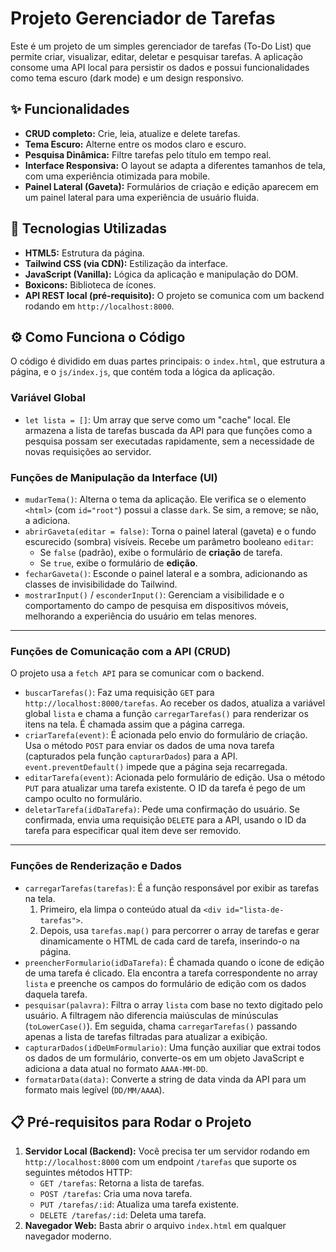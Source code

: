 # Projeto Gerenciador de Tarefas

Este é um projeto de um simples gerenciador de tarefas (To-Do List) que permite criar, visualizar, editar, deletar e pesquisar tarefas. A aplicação consome uma API local para persistir os dados e possui funcionalidades como tema escuro (dark mode) e um design responsivo.

## ✨ Funcionalidades

* **CRUD completo:** Crie, leia, atualize e delete tarefas.
* **Tema Escuro:** Alterne entre os modos claro e escuro.
* **Pesquisa Dinâmica:** Filtre tarefas pelo título em tempo real.
* **Interface Responsiva:** O layout se adapta a diferentes tamanhos de tela, com uma experiência otimizada para mobile.
* **Painel Lateral (Gaveta):** Formulários de criação e edição aparecem em um painel lateral para uma experiência de usuário fluida.

## 🚀 Tecnologias Utilizadas

* **HTML5:** Estrutura da página.
* **Tailwind CSS (via CDN):** Estilização da interface.
* **JavaScript (Vanilla):** Lógica da aplicação e manipulação do DOM.
* **Boxicons:** Biblioteca de ícones.
* **API REST local (pré-requisito):** O projeto se comunica com um backend rodando em `http://localhost:8000`.

## ⚙️ Como Funciona o Código

O código é dividido em duas partes principais: o `index.html`, que estrutura a página, e o `js/index.js`, que contém toda a lógica da aplicação.

### Variável Global

* `let lista = []`: Um array que serve como um "cache" local. Ele armazena a lista de tarefas buscada da API para que funções como a pesquisa possam ser executadas rapidamente, sem a necessidade de novas requisições ao servidor.

### Funções de Manipulação da Interface (UI)

* `mudarTema()`: Alterna o tema da aplicação. Ele verifica se o elemento `<html>` (com `id="root"`) possui a classe `dark`. Se sim, a remove; se não, a adiciona.
* `abrirGaveta(editar = false)`: Torna o painel lateral (gaveta) e o fundo escurecido (sombra) visíveis. Recebe um parâmetro booleano `editar`:
    * Se `false` (padrão), exibe o formulário de **criação** de tarefa.
    * Se `true`, exibe o formulário de **edição**.
* `fecharGaveta()`: Esconde o painel lateral e a sombra, adicionando as classes de invisibilidade do Tailwind.
* `mostrarInput()` / `esconderInput()`: Gerenciam a visibilidade e o comportamento do campo de pesquisa em dispositivos móveis, melhorando a experiência do usuário em telas menores.

---

### Funções de Comunicação com a API (CRUD)

O projeto usa a `fetch API` para se comunicar com o backend.

* `buscarTarefas()`: Faz uma requisição `GET` para `http://localhost:8000/tarefas`. Ao receber os dados, atualiza a variável global `lista` e chama a função `carregarTarefas()` para renderizar os itens na tela. É chamada assim que a página carrega.
* `criarTarefa(event)`: É acionada pelo envio do formulário de criação. Usa o método `POST` para enviar os dados de uma nova tarefa (capturados pela função `capturarDados`) para a API. `event.preventDefault()` impede que a página seja recarregada.
* `editarTarefa(event)`: Acionada pelo formulário de edição. Usa o método `PUT` para atualizar uma tarefa existente. O ID da tarefa é pego de um campo oculto no formulário.
* `deletarTarefa(idDaTarefa)`: Pede uma confirmação do usuário. Se confirmada, envia uma requisição `DELETE` para a API, usando o ID da tarefa para especificar qual item deve ser removido.

---

### Funções de Renderização e Dados

* `carregarTarefas(tarefas)`: É a função responsável por exibir as tarefas na tela.
    1.  Primeiro, ela limpa o conteúdo atual da `<div id="lista-de-tarefas">`.
    2.  Depois, usa `tarefas.map()` para percorrer o array de tarefas e gerar dinamicamente o HTML de cada card de tarefa, inserindo-o na página.
* `preencherFormulario(idDaTarefa)`: É chamada quando o ícone de edição de uma tarefa é clicado. Ela encontra a tarefa correspondente no array `lista` e preenche os campos do formulário de edição com os dados daquela tarefa.
* `pesquisar(palavra)`: Filtra o array `lista` com base no texto digitado pelo usuário. A filtragem não diferencia maiúsculas de minúsculas (`toLowerCase()`). Em seguida, chama `carregarTarefas()` passando apenas a lista de tarefas filtradas para atualizar a exibição.
* `capturarDados(idDeUmFormulario)`: Uma função auxiliar que extrai todos os dados de um formulário, converte-os em um objeto JavaScript e adiciona a data atual no formato `AAAA-MM-DD`.
* `formatarData(data)`: Converte a string de data vinda da API para um formato mais legível (`DD/MM/AAAA`).

## 📋 Pré-requisitos para Rodar o Projeto

1.  **Servidor Local (Backend):** Você precisa ter um servidor rodando em `http://localhost:8000` com um endpoint `/tarefas` que suporte os seguintes métodos HTTP:
    * `GET /tarefas`: Retorna a lista de tarefas.
    * `POST /tarefas`: Cria uma nova tarefa.
    * `PUT /tarefas/:id`: Atualiza uma tarefa existente.
    * `DELETE /tarefas/:id`: Deleta uma tarefa.
2.  **Navegador Web:** Basta abrir o arquivo `index.html` em qualquer navegador moderno.
